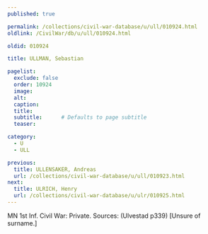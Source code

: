```yaml
---
published: true

permalink: /collections/civil-war-database/u/ull/010924.html
oldlink: /CivilWar/db/u/ull/010924.html

oldid: 010924

title: ULLMAN, Sebastian

pagelist:
  exclude: false
  order: 10924
  image: 
  alt:
  caption:
  title:
  subtitle:      # Defaults to page subtitle
  teaser:

category: 
  - U 
  - ULL

previous:
  title: ULLENSAKER, Andreas
  url: /collections/civil-war-database/u/ull/010923.html  
next:
  title: ULRICH, Henry
  url: /collections/civil-war-database/u/ulr/010925.html   
---
```

MN 1st Inf. Civil War: Private. Sources: (Ulvestad p339) [Unsure of surname.]